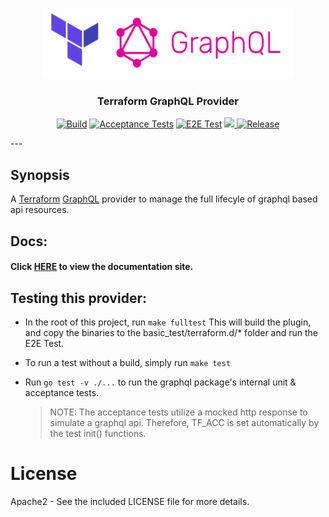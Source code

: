 <p align="center">
  <img src="assets/icon.png" alt="graphql provider" width="400"/>

  <h3 align="center">Terraform GraphQL Provider</h3>

  <p align="center">
    <a href="https://github.com/sullivtr/terraform-provider-graphql/actions?query=workflow%3Abuild"><img alt="Build" src="https://img.shields.io/github/workflow/status/sullivtr/terraform-provider-graphql/build?label=build&logo=github&style=flat-square"></a>
    <a href="https://github.com/sullivtr/terraform-provider-graphql/actions?query=workflow%3A%22acceptance+tests%22"><img alt="Acceptance Tests" src="https://img.shields.io/github/workflow/status/sullivtr/terraform-provider-graphql/acceptance%20tests?label=acceptance%20tests&logo=github&style=flat-square"></a>
    <a href="https://github.com/sullivtr/terraform-provider-graphql/actions?query=workflow%3A%22e2e+tests%22"><img alt="E2E Test" src="https://img.shields.io/github/workflow/status/sullivtr/terraform-provider-graphql/e2e%20tests?label=e2e%20test&logo=github&style=flat-square"></a>
    <a href="https://codecov.io/gh/sullivtr/terraform-provider-graphql">
      <img src="https://img.shields.io/codecov/c/github/sullivtr/terraform-provider-graphql?logo=codecov&style=flat-square" />
    </a>
    <a href="https://github.com/sullivtr/terraform-provider-graphql/releases/latest"><img alt="Release" src="https://img.shields.io/github/v/release/sullivtr/terraform-provider-graphql?logo=github&style=flat-square"></a>
  </p>
</p>
---

## Synopsis

A [Terraform](https://terraform.io) [GraphQL](https://graphql.org/) provider to manage the full lifecyle of graphql based api resources. 
  
## Docs:

#### Click [HERE](https://sullivtr.github.io/terraform-provider-graphql) to view the documentation site.

## Testing this provider:
- In the root of this project, run `make fulltest`
  This will build the plugin, and copy the binaries to the basic_test/terraform.d/* folder and run the E2E Test.

- To run a test without a build, simply run `make test`

- Run `go test -v ./...` to run the graphql package's internal unit & acceptance tests. 
  > NOTE: The acceptance tests utilize a mocked http response to simulate a graphql api. Therefore, TF_ACC is set automatically by the test init() functions. 
   
# License

Apache2 - See the included LICENSE file for more details.


